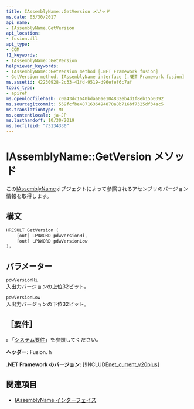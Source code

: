 ```yaml
---
title: IAssemblyName::GetVersion メソッド
ms.date: 03/30/2017
api_name:
- IAssemblyName.GetVersion
api_location:
- fusion.dll
api_type:
- COM
f1_keywords:
- IAssemblyName::GetVersion
helpviewer_keywords:
- IAssemblyName::GetVersion method [.NET Framework fusion]
- GetVersion method, IAssemblyName interface [.NET Framework fusion]
ms.assetid: 42230928-2c33-41fd-9519-d96efef6c7af
topic_type:
- apiref
ms.openlocfilehash: c0a43dc1640bdaa0ae104832eb4d1f8eb15b0392
ms.sourcegitcommit: 559fcfbe4871636494870a8b716bf7325df34ac5
ms.translationtype: MT
ms.contentlocale: ja-JP
ms.lasthandoff: 10/30/2019
ms.locfileid: "73134330"
---
```

# <a name="iassemblynamegetversion-method"></a>IAssemblyName::GetVersion メソッド
この[IAssemblyName](iassemblyname-interface.md)オブジェクトによって参照されるアセンブリのバージョン情報を取得します。  
  
## <a name="syntax"></a>構文  
  
```cpp  
HRESULT GetVersion (  
    [out] LPDWORD pdwVersionHi,  
    [out] LPDWORD pdwVersionLow  
);  
```  
  
## <a name="parameters"></a>パラメーター  
 `pdwVersionHi`  
 入出力バージョンの上位32ビット。  
  
 `pdwVersionLow`  
 入出力バージョンの下位32ビット。  
  
## <a name="requirements"></a>［要件］  
 **:** 「[システム要件](../../get-started/system-requirements.md)」を参照してください。  
  
 **ヘッダー:** Fusion. h  
  
 **.NET Framework のバージョン:** [!INCLUDE[net_current_v20plus](../../../../includes/net-current-v20plus-md.md)]  
  
## <a name="see-also"></a>関連項目

- [IAssemblyName インターフェイス](iassemblyname-interface.md)
